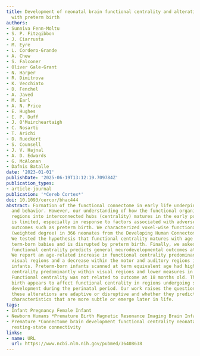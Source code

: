```yaml
---
title: Development of neonatal brain functional centrality and alterations associated
  with preterm birth
authors:
- Sunniva Fenn-Moltu
- S. P. Fitzgibbon
- J. Ciarrusta
- M. Eyre
- L. Cordero-Grande
- A. Chew
- S. Falconer
- Oliver Gale-Grant
- N. Harper
- R. Dimitrova
- K. Vecchiato
- D. Fenchel
- A. Javed
- M. Earl
- A. N. Price
- E. Hughes
- E. P. Duff
- J. O'Muircheartaigh
- C. Nosarti
- T. Arichi
- D. Rueckert
- S. Counsell
- J. V. Hajnal
- A. D. Edwards
- G. McAlonan
- Dafnis Batalle
date: '2023-01-01'
publishDate: '2025-06-19T13:12:19.709784Z'
publication_types:
- article-journal
publication: '*Cereb Cortex*'
doi: 10.1093/cercor/bhac444
abstract: Formation of the functional connectome in early life underpins future learning
  and behavior. However, our understanding of how the functional organization of brain
  regions into interconnected hubs (centrality) matures in the early postnatal period
  is limited, especially in response to factors associated with adverse neurodevelopmental
  outcomes such as preterm birth. We characterized voxel-wise functional centrality
  (weighted degree) in 366 neonates from the Developing Human Connectome Project.
  We tested the hypothesis that functional centrality matures with age at scan in
  term-born babies and is disrupted by preterm birth. Finally, we asked whether neonatal
  functional centrality predicts general neurodevelopmental outcomes at 18 months.
  We report an age-related increase in functional centrality predominantly within
  visual regions and a decrease within the motor and auditory regions in term-born
  infants. Preterm-born infants scanned at term equivalent age had higher functional
  centrality predominantly within visual regions and lower measures in motor regions.
  Functional centrality was not related to outcome at 18 months old. Thus, preterm
  birth appears to affect functional centrality in regions undergoing substantial
  development during the perinatal period. Our work raises the question of whether
  these alterations are adaptive or disruptive and whether they predict neurodevelopmental
  characteristics that are more subtle or emerge later in life.
tags:
- Infant Pregnancy Female Infant
- Newborn Humans *Premature Birth Magnetic Resonance Imaging Brain Infant
- Premature *Connectome brain development functional centrality neonatal preterm birth
  resting-state connectivity
links:
- name: URL
  url: https://www.ncbi.nlm.nih.gov/pubmed/36408638
---
```


